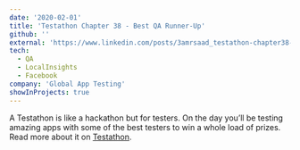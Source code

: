 ```yaml
---
date: '2020-02-01'
title: 'Testathon Chapter 38 - Best QA Runner-Up'
github: ''
external: 'https://www.linkedin.com/posts/3amrsaad_testathon-chapter38-cairo-activity-6635417457127493632-WKjy'
tech:
  - QA
  - LocalInsights
  - Facebook
company: 'Global App Testing'
showInProjects: true
---
```


A Testathon is like a hackathon but for testers. On the day you’ll be testing amazing apps with some of the best testers to win a whole load of prizes. Read more about it on [Testathon](https://testathon.co/).
